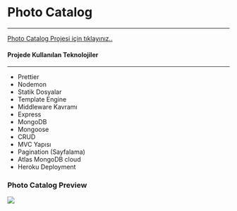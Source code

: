# Photo Catalog 
---
<a href="https://photo-catalog-app.herokuapp.com/">Photo Catalog Projesi için tıklayınız..</a>

#### Projede Kullanılan Teknolojiler
---
- Prettier 
- Nodemon
- Statik Dosyalar
- Template Engine
- Middleware Kavramı 
- Express
- MongoDB
- Mongoose
- CRUD
- MVC Yapısı
- Pagination (Sayfalama)
- Atlas MongoDB cloud
- Heroku Deployment

### Photo Catalog Preview
![](Photo-Catalog.gif)

